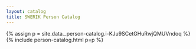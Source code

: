 ```yaml
---
layout: catalog
title: SWERIK Person Catalog
---
```

{% assign p = site.data._person-catalog.i-KJu9SCetGHuRwjQMUVndoq %}
{% include person-catalog.html p=p %}

